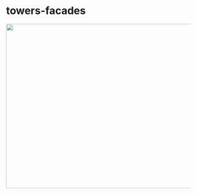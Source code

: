 # towers-facades

<img src="https://github.com/mesutsala/grasshopper-3D/blob/main/towers-facades/towers-facades.jpg" width="700" height="450">
